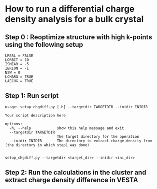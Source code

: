# How to run a differential charge density analysis for a bulk crystal

## Step 0 : Reoptimize structure with high k-points using the following setup 
```
LREAL = FALSE
LORBIT = 10
ISMEAR = -5
IBRION = -1
NSW = 0
LCHARG = TRUE 
LAECHG = TRUE
```


## Step 1: Run script
```
usage: setup_chgdiff.py [-h] --targetdir TARGETDIR --inidir INIDIR

Your script description here

options:
  -h, --help            show this help message and exit
  --targetdir TARGETDIR
                        The target directory for the operation
  --inidir INIDIR       The directory to extract charge density from (the directory in which step1 was done)


setup_chgdiff.py --targetdir <target_dir> --inidir <ini_dir>
```


## Step 2: Run the calculations in the cluster and extract charge density difference in VESTA 

